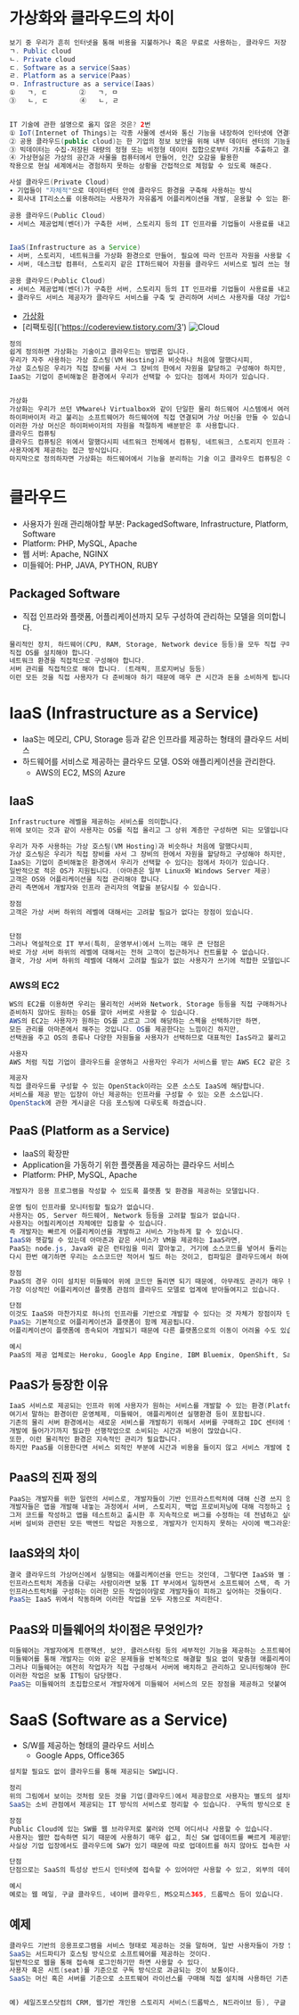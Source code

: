 # 가상화와 클라우드의 차이
```java
보기 중 우리가 흔히 인터넷을 통해 비용을 지불하거나 혹은 무료로 사용하는, 클라우드 저장 서버에 대한 분류로 옳은 것을 모두 고르면? 2번
ㄱ. Public cloud
ㄴ. Private cloud
ㄷ. Software as a service(Saas)
ㄹ. Platform as a service(Paas)
ㅁ. Infrastructure as a service(Iaas)
①	ㄱ, ㄷ	 	②	ㄱ, ㅁ
③	ㄴ, ㄷ		④	ㄴ, ㄹ


IT 기술에 관한 설명으로 옳지 않은 것은? 2번
① IoT(Internet of Things)는 각종 사물에 센서와 통신 기능을 내장하여 인터넷에 연결하는 기술이다.
② 공용 클라우드(public cloud)는 한 기업의 정보 보안을 위해 내부 데이터 센터의 기능을 강화한 형태이다.
③ 빅데이터는 수집·저장된 대량의 정형 또는 비정형 데이터 집합으로부터 가치를 추출하고 결과를 분석하는 기술이다.
④ 가상현실은 가상의 공간과 사물을 컴퓨터에서 만들어, 인간 오감을 활용한 
작용으로 현실 세계에서는 경험하지 못하는 상황을 간접적으로 체험할 수 있도록 해준다.

사설 클라우드(Private Cloud)
∙ 기업들이 "자체적"으로 데이터센터 안에 클라우드 환경을 구축해 사용하는 방식
∙ 회사내 IT리소스를 이용하려는 사용자가 자유롭게 어플리케이션을 개발, 운용할 수 있는 환경을 제공하는 것을 목표 함
 
공용 클라우드(Public Cloud)
∙ 서비스 제공업체(벤더)가 구축한 서버, 스토리지 등의 IT 인프라를 기업들이 사용료를 내고 이용하는 방식


IaaS(Infrastructure as a Service)
∙ 서버, 스토리지, 네트워크를 가상화 환경으로 만들어, 필요에 따라 인프라 자원을 사용할 수 있게 서비스를 제공하는 형태
∙ 서버, 데스크탑 컴퓨터, 스토리지 같은 IT하드웨어 자원을 클라우드 서비스로 빌려 쓰는 형태
 
공용 클라우드(Public Cloud)
∙ 서비스 제공업체(벤더)가 구축한 서버, 스토리지 등의 IT 인프라를 기업들이 사용료를 내고 이용하는 방식
∙ 클라우드 서비스 제공자가 클라우드 서비스를 구축 및 관리하며 서비스 사용자를 대상 가입식 서비스 방식을 사용
```

* [가상화](https://wnsgml972.github.io/network/network_cloud-computing.html)
* [리팩토링[('https://codereview.tistory.com/3')
![Cloud](./Cloud.JPG)

```java
정의
쉽게 정의하면 가상화는 기술이고 클라우드는 방법론 입니다.
우리가 자주 사용하는 가상 호스팅(VM Hosting)과 비슷하나 처음에 말했다시피, 
가상 호스팅은 우리가 직접 장비를 사서 그 장비의 한에서 자원을 할당하고 구성해야 하지만, 
IaaS는 기업이 준비해놓은 환경에서 우리가 선택할 수 있다는 점에서 차이가 있습니다.


가상화
가상화는 우리가 쓰던 VMware나 Virtualbox와 같이 단일한 물리 하드웨어 시스템에서 여러 환경이나 자원을 생성할 수 있는 기술입니다.
하이퍼바이저 라고 불리는 소프트웨어가 하드웨어에 직접 연결되며 가상 머신을 만들 수 있습니다.
이러한 가상 머신은 하이퍼바이저의 자원을 적절하게 배분받은 후 사용합니다.
클라우드 컴퓨팅
클라우드 컴퓨팅은 위에서 말했다시피 네트워크 전체에서 컴퓨팅, 네트워크, 스토리지 인프라 자원, 서비스, 플랫폼, 애플리케이션을 
사용자에게 제공하는 접근 방식입니다.
마지막으로 정의하자면 가상화는 하드웨어에서 기능을 분리하는 기술 이고 클라우드 컴퓨팅은 이러한 분할을 사용하는 솔루션보다 큰 개념인 방법론입니다.

```
# 클라우드
* 사용자가 원래 관리해야할 부분: PackagedSoftware, Infrastructure, Platform, Software
* Platform: PHP, MySQL, Apache
* 웹 서버: Apache, NGINX
* 미들웨어: PHP, JAVA, PYTHON, RUBY


## Packaged Software
* 직접 인프라와 플랫폼, 어플리케이션까지 모두 구성하여 관리하는 모델을 의미합니다.
```java
물리적인 장치, 하드웨어(CPU, RAM, Storage, Network device 등등)을 모두 직접 구매해야 합니다.
직접 OS를 설치해야 합니다.
네트워크 환경을 직접적으로 구성해야 합니다.
서버 관리를 직접적으로 해야 합니다. (트래픽, 프로지버닝 등등)
이런 모든 것을 직접 사용자가 다 준비해야 하기 때문에 매우 큰 시간과 돈을 소비하게 됩니다.

```

# IaaS (Infrastructure as a Service)
* IaaS는 메모리, CPU, Storage 등과 같은 인프라를 제공하는 형태의 클라우드 서비스
* 하드웨어를 서비스로 제공하는 클라우드 모델. OS와 애플리케이션을 관리한다.
  * AWS의 EC2, MS의 Azure
## IaaS
```java
Infrastructure 레벨을 제공하는 서비스를 의미합니다. 
위에 보이는 것과 같이 사용자는 OS를 직접 올리고 그 상위 계층만 구성하면 되는 모델입니다.

우리가 자주 사용하는 가상 호스팅(VM Hosting)과 비슷하나 처음에 말했다시피, 
가상 호스팅은 우리가 직접 장비를 사서 그 장비의 한에서 자원을 할당하고 구성해야 하지만, 
IaaS는 기업이 준비해놓은 환경에서 우리가 선택할 수 있다는 점에서 차이가 있습니다.
일반적으로 적은 OS가 지원됩니다. (아마존은 일부 Linux와 Windows Server 제공)
고객은 OS와 어플리케이션을 직접 관리해야 합니다.
관리 측면에서 개발자와 인프라 관리자의 역할을 분담시킬 수 있습니다.

장점
고객은 가상 서버 하위의 레벨에 대해서는 고려할 필요가 없다는 장점이 있습니다.


단점
그러나 역설적으로 IT 부서(특히, 운영부서)에서 느끼는 매우 큰 단점은
바로 가상 서버 하위의 레벨에 대해서는 전혀 고객이 접근하거나 컨트롤할 수 없습니다.
결국, 가상 서버 하위의 레벨에 대해서 고려할 필요가 없는 사용자가 쓰기에 적합한 모델입니다.
```

### AWS의 EC2
```java
WS의 EC2를 이용하면 우리는 물리적인 서버와 Network, Storage 등등을 직접 구매하거나 
준비하지 않아도 원하는 OS를 깔아 서버로 사용할 수 있습니다.
AWS의 EC2는 사용자가 원하는 OS를 고르고 그에 해당하는 스펙을 선택하기만 하면, 
모든 관리를 아마존에서 해주는 것입니다. OS를 제공한다는 느낌이긴 하지만, 
선택권을 주고 OS의 종류나 다양한 자원들을 사용자가 선택하므로 대표적인 IasS라고 불리고 있습니다.

사용자
AWS 처럼 직접 기업이 클라우드를 운영하고 사용자인 우리가 서비스를 받는 AWS EC2 같은 것이 이에 해당합니다.

제공자
직접 클라우드를 구성할 수 있는 OpenStack이라는 오픈 소스도 IaaS에 해당합니다. 
서비스를 제공 받는 입장이 아닌 제공하는 인프라를 구성할 수 있는 오픈 소스입니다.
OpenStack에 관한 게시글은 다음 포스팅에 다루도록 하겠습니다.

```

## PaaS (Platform as a Service)
* IaaS의 확장판
* Application을 가동하기 위한 플랫폼을 제공하는 클라우드 서비스
* Platform: PHP, MySQL, Apache

```java
개발자가 응용 프로그램을 작성할 수 있도록 플랫폼 및 환경을 제공하는 모델입니다.

운영 팀이 인프라를 모니터링할 필요가 없습니다.
사용자는 OS, Server 하드웨어, Network 등등을 고려할 필요가 없습니다.
사용자는 어필리케이션 자체에만 집중할 수 있습니다. 
즉 개발자는 빠르게 어플리케이션을 개발하고 서비스 가능하게 할 수 있습니다.
IaaS와 헷갈릴 수 있는데 아마존과 같은 서비스가 VM을 제공하는 IaaS라면, 
PaaS는 node.js, Java와 같은 런타임을 미리 깔아놓고, 거기에 소스코드를 넣어서 돌리는 구조입니다. 
다시 한번 얘기하면 우리는 소스코드만 적어서 빌드 하는 것이고, 컴파일은 클라우드에서 하여 결과만 가져오는 거라고 생각하시면 됩니다.

장점
PaaS의 경우 이미 설치된 미들웨어 위에 코드만 돌리면 되기 때문에, 아무래도 관리가 매우 편리합니다.
가장 이상적인 어플리케이션 플랫폼 관점의 클라우드 모델로 업계에 받아들여지고 있습니다.

단점
이것도 IaaS와 마찬가지로 하나의 인프라를 기반으로 개발할 수 있다는 것 자체가 장점이자 단점이 될 수 있습니다.
PaaS는 기본적으로 어플리케이션과 플랫폼이 함께 제공됩니다. 
어플리케이션이 플랫폼에 종속되어 개발되기 때문에 다른 플랫폼으로의 이동이 어려울 수도 있습니다.

예시
PaaS의 제공 업체로는 Heroku, Google App Engine, IBM Bluemix, OpenShift, SalesForce가 있습니다.

```

## PaaS가 등장한 이유
```java
IaaS 서비스로 제공되는 인프라 위에 사용자가 원하는 서비스를 개발할 수 있는 환경(Platform)을 제공하는 서비스입니다. 
여기서 말하는 환경이란 운영체제, 미들웨어, 애플리케이션 실행환경 등이 포함됩니다.
기존의 물리 서버 환경에서는 새로운 서비스를 개발하기 위해서 서버를 구매하고 IDC 센터에 입주한 후 서버에 OS, 미들웨어 등을 설치해야 하는 등 
개발에 들어가기까지 필요한 선행작업으로 소비되는 시간과 비용이 많았습니다. 
또한, 이런 물리적인 환경은 지속적인 관리가 필요합니다.
하지만 PaaS를 이용한다면 서비스 외적인 부분에 시간과 비용을 들이지 않고 서비스 개발에 집중할 수 있으므로 기존 물리환경에서 서비스를 개발할 때보다 비교적 적은 비용으로 신속하고 간편하게 서비스를 개발하고 운영할 수 있습니다.
```

## PaaS의 진짜 정의
```java
PaaS는 개발자를 위한 일련의 서비스로, 개발자들이 기반 인프라스트럭처에 대해 신경 쓰지 않고 앱을 개발하고 테스트할 수 있게 해준다. 
개발자들은 앱을 개발해 내놓는 과정에서 서버, 스토리지, 백업 프로비저닝에 대해 걱정하고 싶어하지 않는다. 
그저 코드를 작성하고 앱을 테스트하고 출시한 후 지속적으로 버그를 수정하는 데 전념하고 싶어한다. 
서버 설비와 관련된 모든 백엔드 작업은 자동으로, 개발자가 인지하지 못하는 사이에 백그라운드에서 이루어져야 하는데, PaaS의 역할이 바로 그것이다.
```

## IaaS와의 차이
```java
결국 클라우드의 가상머신에서 실행되는 애플리케이션을 만드는 것인데, 그렇다면 IaaS와 별 차이가 없는 것 같다.
인프라스트럭처 계층을 다루는 사람이라면 보통 IT 부서에서 일하면서 소프트웨어 스택, 즉 가상화 계층, 연산, 스토리지를 구축하는 업무를 담당한다. 
인프라스트럭처를 구성하는 이러한 모든 작업이야말로 개발자들이 피하고 싶어하는 것들이다. 
PaaS는 IaaS 위에서 작동하며 이러한 작업을 모두 자동으로 처리한다.

```

## PaaS와 미들웨어의 차이점은 무엇인가?
```java
미들웨어는 개발자에게 트랜잭션, 보안, 클러스터링 등의 세부적인 기능을 제공하는 소프트웨어 계층이다. 
미들웨어를 통해 개발자는 이와 같은 문제들을 반복적으로 해결할 필요 없이 맞춤형 애플리케이션 구축에 전념할 수 있다. 
그러나 미들웨어는 여전히 작업자가 직접 구성해서 서버에 배치하고 관리하고 모니터링해야 한다는 측면에서 “정적인” 소프트웨어다. 
이러한 작업은 보통 IT팀이 담당했다.
PaaS는 미들웨어의 초집합으로서 개발자에게 미들웨어 서비스의 모든 장점을 제공하고 덧붙여 과거 IT 팀이 담당했던 운영 측면까지 포괄한다.
```


# SaaS (Software as a Service)
* S/W를 제공하는 형태의 클라우드 서비스  
  * Google Apps, Office365
 
```java
설치할 필요도 없이 클라우드를 통해 제공되는 SW입니다.

정리
위의 그림에서 보이는 것처럼 모든 것을 기업(클라우드)에서 제공함으로 사용자는 별도의 설치나 부담이 필요 없이 SW를 사용할 수 있습니다.
SaaS는 소비 관점에서 제공되는 IT 방식의 서비스로 정리할 수 있습니다. 구독의 방식으로 돈을 벌거나 트래픽 기반으로 돈을 벌 수 있습니다.

장점
Public Cloud에 있는 SW를 웹 브라우저로 불러와 언제 어디서나 사용할 수 있습니다.
사용자는 웹만 접속하면 되기 때문에 사용하기 매우 쉽고, 최신 SW 업데이트를 빠르게 제공받을 수 있습니다. 
사실상 기업 입장에서도 클라우드에 SW가 있기 때문에 따로 업데이트를 하지 않아도 접속한 사용자는 최신 SW를 사용하게 될 수 있습니다.

단점
단점으로는 SaaS의 특성상 반드시 인터넷에 접속할 수 있어야만 사용할 수 있고, 외부의 데이터 노출에 대한 위험이 있습니다.

예시
예로는 웹 메일, 구글 클라우드, 네이버 클라우드, MS오피스365, 드롭박스 등이 있습니다.
```
 
## 예제
```java
클라우드 기반의 응용프로그램을 서비스 형태로 제공하는 것을 말하며, 일반 사용자들이 가장 많이 접하게 되는 형태입니다.
SaaS는 서드파티가 호스팅 방식으로 소프트웨어를 제공하는 것이다. 
일반적으로 웹을 통해 접속해 로그인하기만 하면 사용할 수 있다. 
사용자 혹은 시트(seat)를 기준으로 구독 방식으로 과금되는 것이 보통이다. 
SaaS는 머신 혹은 서버를 기준으로 소프트웨어 라이선스를 구매해 직접 설치해 사용하던 기존 구매 방식과 차별화된다.


예) 세일즈포스닷컴의 CRM, 웹기반 개인용 스토리지 서비스(드롭박스, N드라이브 등), 구글 드라이브 (문서, 스프레드시트, 프레젠테이션)
```


